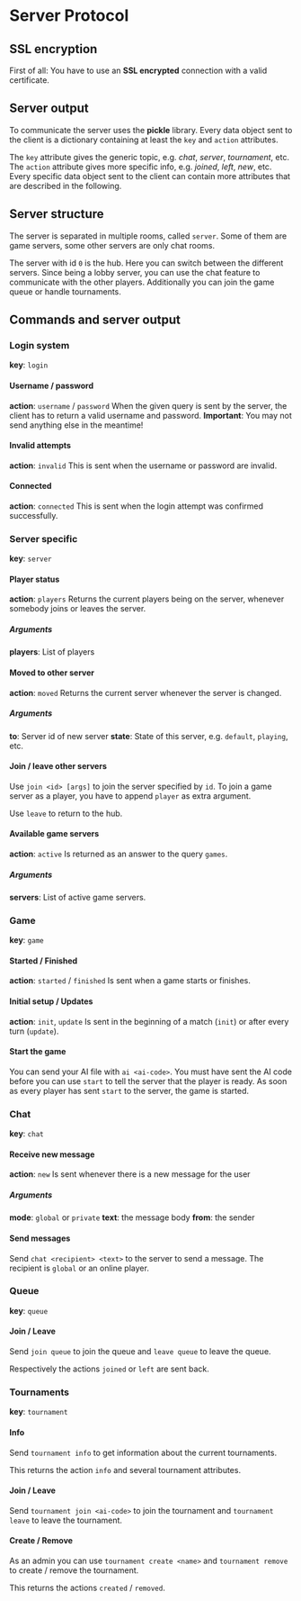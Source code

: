 # Server Protocol

## SSL encryption
First of all: You have to use an **SSL encrypted** connection with a valid certificate.

## Server output
To communicate the server uses the **pickle** library. Every data object sent to the client
is a dictionary containing at least the `key` and `action` attributes.

The `key` attribute gives the generic topic, e.g. _chat_, _server_, _tournament_, etc.
The `action` attribute gives more specific info, e.g. _joined_, _left_, _new_, etc.
Every specific data object sent to the client can contain more attributes that are described
in the following.

## Server structure
The server is separated in multiple rooms, called `server`. Some of them are game servers,
some other servers are only chat rooms.

The server with id `0` is the hub. Here you can switch between the different servers. Since being
a lobby server, you can use the chat feature to communicate with the other players. Additionally you
can join the game queue or handle tournaments.

## Commands and server output


### Login system
**key**: `login`

#### Username / password
**action**: `username` / `password`
When the given query is sent by the server, the client has to return a valid username and password.
**Important**: You may not send anything else in the meantime!

#### Invalid attempts
**action**: `invalid`
This is sent when the username or password are invalid.

#### Connected
**action**: `connected`
This is sent when the login attempt was confirmed successfully.


### Server specific
**key**: `server`

#### Player status
**action**: `players`
Returns the current players being on the server, whenever somebody joins or leaves the server.

##### Arguments
**players**: List of players

#### Moved to other server
**action**: `moved`
Returns the current server whenever the server is changed.

##### Arguments
**to**: Server id of new server
**state**: State of this server, e.g. `default`, `playing`, etc.

#### Join / leave other servers
Use `join <id> [args]` to join the server specified by `id`.
To join a game server as a player, you have to append `player` as extra argument.

Use `leave` to return to the hub.

#### Available game servers
**action**: `active`
Is returned as an answer to the query `games`.

##### Arguments
**servers**: List of active game servers.


### Game
**key**: `game`

#### Started / Finished
**action**: `started` / `finished`
Is sent when a game starts or finishes.

#### Initial setup / Updates
**action**: `init`, `update`
Is sent in the beginning of a match (`init`) or after every turn (`update`).

#### Start the game
You can send your AI file with `ai <ai-code>`. You must have sent the AI code before you can use
`start` to tell the server that the player is ready. As soon as every player has sent `start` to
the server, the game is started.


### Chat
**key**: `chat`

#### Receive new message
**action**: `new`
Is sent whenever there is a new message for the user

##### Arguments
**mode**: `global` or `private`
**text**: the message body
**from**: the sender

#### Send messages
Send `chat <recipient> <text>` to the server to send a message.
The recipient is `global` or an online player.


### Queue
**key**: `queue`

#### Join / Leave
Send `join queue` to join the queue and `leave queue` to leave the queue.

Respectively the actions `joined` or `left` are sent back.


### Tournaments
**key**: `tournament`

#### Info
Send `tournament info` to get information about the current tournaments.

This returns the action `info` and several tournament attributes.

#### Join / Leave
Send `tournament join <ai-code>` to join the tournament and `tournament leave` to leave the tournament.

#### Create / Remove
As an admin you can use `tournament create <name>` and `tournament remove` to create / remove the
tournament.

This returns the actions `created` / `removed`.

